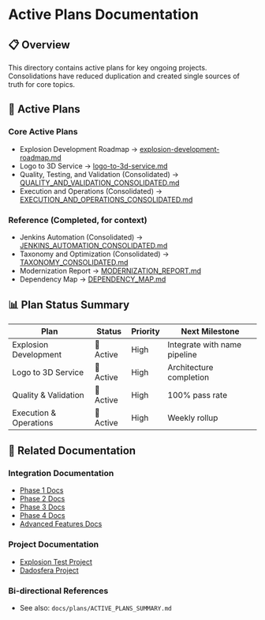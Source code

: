 # Active Plans Documentation

## 📋 **Overview**

This directory contains active plans for key ongoing projects. Consolidations have reduced duplication and created single sources of truth for core topics.

## 🎯 **Active Plans**

### **Core Active Plans**
- Explosion Development Roadmap → [explosion-development-roadmap.md](explosion-development-roadmap.md)
- Logo to 3D Service → [logo-to-3d-service.md](logo-to-3d-service.md)
- Quality, Testing, and Validation (Consolidated) → [QUALITY_AND_VALIDATION_CONSOLIDATED.md](QUALITY_AND_VALIDATION_CONSOLIDATED.md)
- Execution and Operations (Consolidated) → [EXECUTION_AND_OPERATIONS_CONSOLIDATED.md](EXECUTION_AND_OPERATIONS_CONSOLIDATED.md)

### **Reference (Completed, for context)**
- Jenkins Automation (Consolidated) → [JENKINS_AUTOMATION_CONSOLIDATED.md](JENKINS_AUTOMATION_CONSOLIDATED.md)
- Taxonomy and Optimization (Consolidated) → [TAXONOMY_CONSOLIDATED.md](TAXONOMY_CONSOLIDATED.md)
- Modernization Report → [MODERNIZATION_REPORT.md](MODERNIZATION_REPORT.md)
- Dependency Map → [DEPENDENCY_MAP.md](DEPENDENCY_MAP.md)

## 📊 **Plan Status Summary**

| Plan | Status | Priority | Next Milestone |
|------|--------|----------|----------------|
| Explosion Development | 🔄 Active | High | Integrate with name pipeline |
| Logo to 3D Service | 🔄 Active | High | Architecture completion |
| Quality & Validation | 🔄 Active | High | 100% pass rate |
| Execution & Operations | 🔄 Active | High | Weekly rollup |

## 🔗 **Related Documentation**

### **Integration Documentation**
- [Phase 1 Docs](../../../integrations/phase1/)
- [Phase 2 Docs](../../../integrations/phase2/)
- [Phase 3 Docs](../../../integrations/phase3/)
- [Phase 4 Docs](../../../integrations/phase4/)
- [Advanced Features Docs](../../../integrations/advanced/)

### **Project Documentation**
- [Explosion Test Project](../../../projects/explosion-test/)
- [Dadosfera Project](../../../projects/dadosfera/)

### **Bi-directional References**
- See also: `docs/plans/ACTIVE_PLANS_SUMMARY.md`
